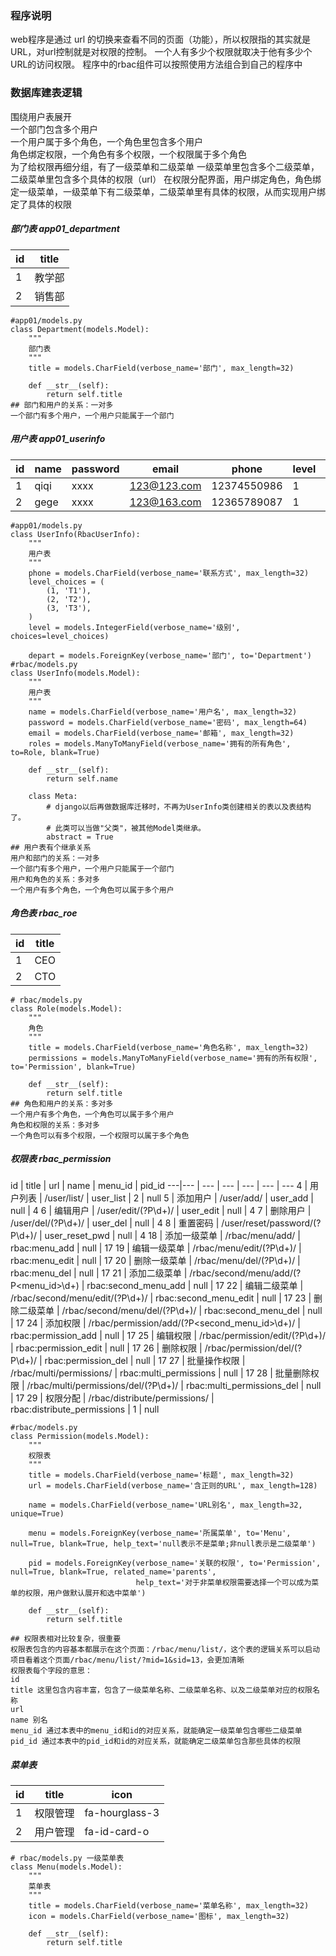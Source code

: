 ### 程序说明
web程序是通过 url 的切换来查看不同的页面（功能），所以权限指的其实就是URL，对url控制就是对权限的控制。
一个人有多少个权限就取决于他有多少个URL的访问权限。
程序中的rbac组件可以按照使用方法组合到自己的程序中


### 数据库建表逻辑
围绕用户表展开    
一个部门包含多个用户  
一个用户属于多个角色，一个角色里包含多个用户  
角色绑定权限，一个角色有多个权限，一个权限属于多个角色  
为了给权限再细分组，有了一级菜单和二级菜单
一级菜单里包含多个二级菜单，二级菜单里包含多个具体的权限（url）
在权限分配界面，用户绑定角色，角色绑定一级菜单，一级菜单下有二级菜单，二级菜单里有具体的权限，从而实现用户绑定了具体的权限

##### 部门表 app01_department

id | title
---|---
1 | 教学部
2 | 销售部
```
#app01/models.py
class Department(models.Model):
    """
    部门表
    """
    title = models.CharField(verbose_name='部门', max_length=32)

    def __str__(self):
        return self.title
## 部门和用户的关系：一对多
一个部门有多个用户，一个用户只能属于一个部门
```

##### 用户表 app01_userinfo
id | name | password | email | phone | level | depart_id
---|--- | --- | --- | --- | --- | ---
1 | qiqi | xxxx | 123@123.com | 12374550986 | 1 | 1
2 | gege | xxxx | 123@163.com | 12365789087 | 1 | 1
```
#app01/models.py
class UserInfo(RbacUserInfo):
    """
    用户表
    """
    phone = models.CharField(verbose_name='联系方式', max_length=32)
    level_choices = (
        (1, 'T1'),
        (2, 'T2'),
        (3, 'T3'),
    )
    level = models.IntegerField(verbose_name='级别', choices=level_choices)

    depart = models.ForeignKey(verbose_name='部门', to='Department')
#rbac/models.py
class UserInfo(models.Model):
    """
    用户表
    """
    name = models.CharField(verbose_name='用户名', max_length=32)
    password = models.CharField(verbose_name='密码', max_length=64)
    email = models.CharField(verbose_name='邮箱', max_length=32)
    roles = models.ManyToManyField(verbose_name='拥有的所有角色', to=Role, blank=True)

    def __str__(self):
        return self.name

    class Meta:
        # django以后再做数据库迁移时，不再为UserInfo类创建相关的表以及表结构了。
        # 此类可以当做"父类"，被其他Model类继承。
        abstract = True
## 用户表有个继承关系
用户和部门的关系：一对多
一个部门有多个用户，一个用户只能属于一个部门
用户和角色的关系：多对多
一个用户有多个角色，一个角色可以属于多个用户
```
##### 角色表 rbac_roe
id | title
---|---
1 | CEO
2 | CTO
```
# rbac/models.py
class Role(models.Model):
    """
    角色
    """
    title = models.CharField(verbose_name='角色名称', max_length=32)
    permissions = models.ManyToManyField(verbose_name='拥有的所有权限', to='Permission', blank=True)

    def __str__(self):
        return self.title
## 角色和用户的关系：多对多
一个用户有多个角色，一个角色可以属于多个用户
角色和权限的关系：多对多
一个角色可以有多个权限，一个权限可以属于多个角色
```

##### 权限表 rbac_permission
id | title | url | name | menu_id | pid_id 
---|--- | --- | --- | --- | --- | ---
4 | 用户列表 | /user/list/ | user_list | 2 | null 
5 | 添加用户 | /user/add/ | user_add | null | 4
6 | 编辑用户 | /user/edit/(?P<pk>\d+)/ | user_edit | null | 4
7 | 删除用户 | /user/del/(?P<pk>\d+)/ | user_del | null  | 4
8 | 重置密码 | /user/reset/password/(?P<pk>\d+)/ | user_reset_pwd | null  | 4
18 | 添加一级菜单 | /rbac/menu/add/ | rbac:menu_add | null  | 17
19 | 编辑一级菜单 | /rbac/menu/edit/(?P<pk>\d+)/ | rbac:menu_edit | null | 17
20 | 删除一级菜单 | /rbac/menu/del/(?P<pk>\d+)/ | rbac:menu_del | null | 17
21 | 添加二级菜单 | /rbac/second/menu/add/(?P<menu_id>\d+) | rbac:second_menu_add | null | 17
22 | 编辑二级菜单 | /rbac/second/menu/edit/(?P<pk>\d+)/ | rbac:second_menu_edit | null  | 17
23 | 删除二级菜单 | /rbac/second/menu/del/(?P<pk>\d+)/ | rbac:second_menu_del | null  | 17
24 | 添加权限 | /rbac/permission/add/(?P<second_menu_id>\d+)/ | rbac:permission_add | null  | 17
25 | 编辑权限 | /rbac/permission/edit/(?P<pk>\d+)/ | rbac:permission_edit | null  | 17
26 | 删除权限 | /rbac/permission/del/(?P<pk>\d+)/ | rbac:permission_del | null  | 17
27 | 批量操作权限 | /rbac/multi/permissions/ | rbac:multi_permissions | null | 17
28 | 批量删除权限 | /rbac/multi/permissions/del/(?P<pk>\d+)/ | rbac:multi_permissions_del | null  | 17
29 | 权限分配 | /rbac/distribute/permissions/ | rbac:distribute_permissions | 1 | null

```
#rbac/models.py
class Permission(models.Model):
    """
    权限表
    """
    title = models.CharField(verbose_name='标题', max_length=32)
    url = models.CharField(verbose_name='含正则的URL', max_length=128)

    name = models.CharField(verbose_name='URL别名', max_length=32, unique=True)

    menu = models.ForeignKey(verbose_name='所属菜单', to='Menu', null=True, blank=True, help_text='null表示不是菜单;非null表示是二级菜单')

    pid = models.ForeignKey(verbose_name='关联的权限', to='Permission', null=True, blank=True, related_name='parents',
                            help_text='对于非菜单权限需要选择一个可以成为菜单的权限，用户做默认展开和选中菜单')

    def __str__(self):
        return self.title

## 权限表相对比较复杂，很重要
权限表包含的内容基本都展示在这个页面：/rbac/menu/list/，这个表的逻辑关系可以启动项目看着这个页面/rbac/menu/list/?mid=1&sid=13，会更加清晰
权限表每个字段的意思：
id
title 这里包含内容丰富，包含了一级菜单名称、二级菜单名称、以及二级菜单对应的权限名称
url
name 别名
menu_id 通过本表中的menu_id和id的对应关系，就能确定一级菜单包含哪些二级菜单
pid_id 通过本表中的pid_id和id的对应关系，就能确定二级菜单包含那些具体的权限
```

##### 菜单表
id | title |icon
---|---|---
1 | 权限管理 | fa-hourglass-3
2 | 用户管理 | fa-id-card-o
```
# rbac/models.py 一级菜单表
class Menu(models.Model):
    """
    菜单表
    """
    title = models.CharField(verbose_name='菜单名称', max_length=32)
    icon = models.CharField(verbose_name='图标', max_length=32)

    def __str__(self):
        return self.title
```